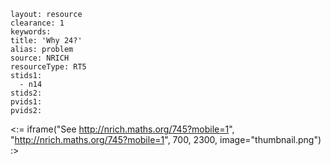 ````
layout: resource
clearance: 1
keywords:
title: 'Why 24?'
alias: problem
source: NRICH
resourceType: RT5
stids1: 
  - n14
stids2:
pvids1:
pvids2:

````

<:= iframe("See http://nrich.maths.org/745?mobile=1", "http://nrich.maths.org/745?mobile=1", 700, 2300, image="thumbnail.png") :>

